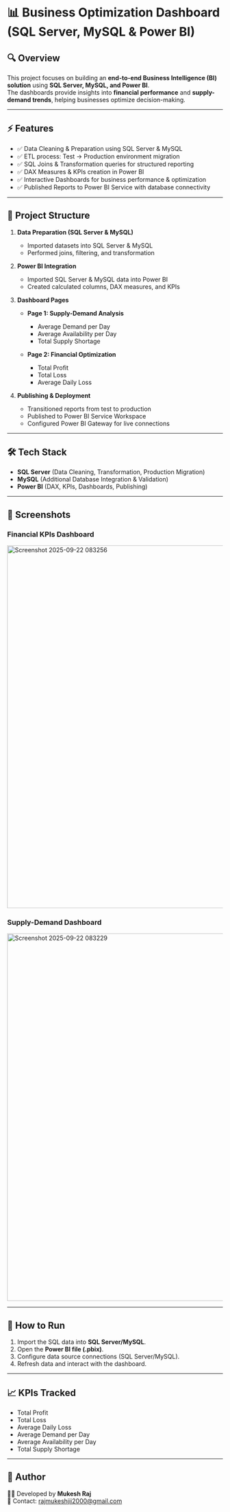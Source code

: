 
# 📊 Business Optimization Dashboard (SQL Server, MySQL & Power BI)

## 🔍 Overview
This project focuses on building an **end-to-end Business Intelligence (BI) solution** using **SQL Server, MySQL, and Power BI**.  
The dashboards provide insights into **financial performance** and **supply-demand trends**, helping businesses optimize decision-making.  

---

## ⚡ Features
- ✅ Data Cleaning & Preparation using SQL Server & MySQL  
- ✅ ETL process: Test → Production environment migration  
- ✅ SQL Joins & Transformation queries for structured reporting  
- ✅ DAX Measures & KPIs creation in Power BI  
- ✅ Interactive Dashboards for business performance & optimization  
- ✅ Published Reports to Power BI Service with database connectivity  

---

## 📂 Project Structure
1. **Data Preparation (SQL Server & MySQL)**  
   - Imported datasets into SQL Server & MySQL  
   - Performed joins, filtering, and transformation  

2. **Power BI Integration**  
   - Imported SQL Server & MySQL data into Power BI  
   - Created calculated columns, DAX measures, and KPIs  

3. **Dashboard Pages**
   - **Page 1: Supply-Demand Analysis**  
     - Average Demand per Day  
     - Average Availability per Day  
     - Total Supply Shortage  

   - **Page 2: Financial Optimization**  
     - Total Profit  
     - Total Loss  
     - Average Daily Loss  

4. **Publishing & Deployment**
   - Transitioned reports from test to production  
   - Published to Power BI Service Workspace  
   - Configured Power BI Gateway for live connections  

---

## 🛠️ Tech Stack
- **SQL Server** (Data Cleaning, Transformation, Production Migration)  
- **MySQL** (Additional Database Integration & Validation)  
- **Power BI** (DAX, KPIs, Dashboards, Publishing)  

---

## 📸 Screenshots
### Financial KPIs Dashboard

<img width="1861" height="846" alt="Screenshot 2025-09-22 083256" src="https://github.com/user-attachments/assets/c6179a5c-9252-4ab7-bab6-46613ef66243" />

### Supply-Demand Dashboard

<img width="1865" height="857" alt="Screenshot 2025-09-22 083229" src="https://github.com/user-attachments/assets/6893fb7d-a8f4-4313-acd3-bd313f5ef137" />

---

## 🚀 How to Run
1. Import the SQL data into **SQL Server/MySQL**.  
2. Open the **Power BI file (.pbix)**.  
3. Configure data source connections (SQL Server/MySQL).  
4. Refresh data and interact with the dashboard.  

---

## 📈 KPIs Tracked
- Total Profit  
- Total Loss  
- Average Daily Loss  
- Average Demand per Day  
- Average Availability per Day  
- Total Supply Shortage  

---

## 🙌 Author
👨‍💻 Developed by **Mukesh Raj**  
📧 Contact: rajmukeshjii2000@gmail.com  
 


